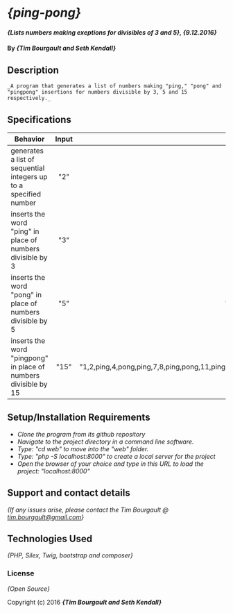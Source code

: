 # _{ping-pong}_

#### _{Lists numbers making exeptions for divisibles of 3 and 5}, {9.12.2016}_

#### By _**{Tim Bourgault and Seth Kendall}**_

## Description
    _A program that generates a list of numbers making "ping," "pong" and "pingpong" insertions for numbers divisible by 3, 5 and 15 respectively._

## Specifications

|Behavior|Input|Output|
|--------|:---:|-----:|
|generates a list of sequential integers up to a specified number|"2"|"1, 2"|
|inserts the word "ping" in place of numbers divisible by 3|"3"|"1,2,ping"|
|inserts the word "pong" in place of numbers divisible by 5|"5"|"1,2,ping,4,pong"|
|inserts the word "pingpong" in place of numbers divisible by 15|"15"|"1,2,ping,4,pong,ping,7,8,ping,pong,11,ping,13,14,pingpong"|

## Setup/Installation Requirements

* _Clone the program from its github repository_
* _Navigate to the project directory in a command line software._
* _Type: "cd web" to move into the "web" folder._
* _Type: "php -S localhost:8000" to create a local server for the project_
* _Open the browser of your choice and type in this URL to load the project: "localhost:8000"_

## Support and contact details

_{If any issues arise, please contact the Tim Bourgault @ tim.bourgault@gmail.com}_

## Technologies Used

_{PHP, Silex, Twig, bootstrap and composer}_

### License

*{Open Source}*

Copyright (c) 2016 **_{Tim Bourgault and Seth Kendall}_**
